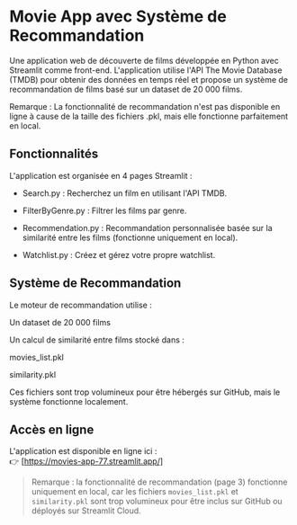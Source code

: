 # Movie App avec Système de Recommandation
Une application web de découverte de films développée en Python avec Streamlit comme front-end. L'application utilise l'API The Movie Database (TMDB) pour obtenir des données en temps réel et propose un système de recommandation de films basé sur un dataset de 20 000 films.

Remarque : La fonctionnalité de recommandation n'est pas disponible en ligne à cause de la taille des fichiers .pkl, mais elle fonctionne parfaitement en local.

## Fonctionnalités
L'application est organisée en 4 pages Streamlit :

- Search.py : Recherchez un film en utilisant l'API TMDB.

- FilterByGenre.py : Filtrer les films par genre.

- Recommendation.py : Recommandation personnalisée basée sur la similarité entre les films (fonctionne uniquement en local).

- Watchlist.py : Créez et gérez votre propre watchlist.

## Système de Recommandation
Le moteur de recommandation utilise :

Un dataset de 20 000 films

Un calcul de similarité entre films stocké dans :

movies_list.pkl

similarity.pkl

Ces fichiers sont trop volumineux pour être hébergés sur GitHub, mais le système fonctionne localement.

## Accès en ligne
L'application est disponible en ligne ici :  
👉 [https://movies-app-77.streamlit.app/]

> Remarque : la fonctionnalité de recommandation (page 3) fonctionne uniquement en local, car les fichiers `movies_list.pkl` et `similarity.pkl` sont trop volumineux pour être inclus sur GitHub ou déployés sur Streamlit Cloud.
